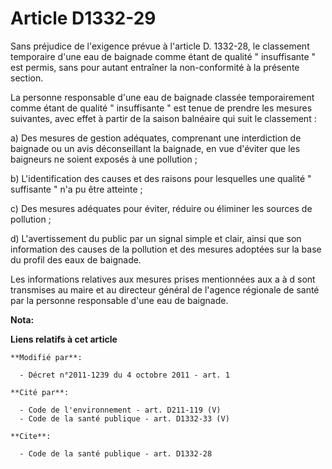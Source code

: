 # Article D1332-29

Sans préjudice de l'exigence prévue à l'article D. 1332-28, le classement temporaire d'une eau de baignade comme étant de
qualité " insuffisante " est permis, sans pour autant entraîner la non-conformité à la présente section. 

La personne responsable d'une eau de baignade classée temporairement comme étant de qualité " insuffisante " est tenue de
prendre les mesures suivantes, avec effet à partir de la saison balnéaire qui suit le classement : 

a) Des mesures de gestion adéquates, comprenant une interdiction de baignade ou un avis déconseillant la baignade, en vue
d'éviter que les baigneurs ne soient exposés à une pollution ; 

b) L'identification des causes et des raisons pour lesquelles une qualité " suffisante " n'a pu être atteinte ; 

c) Des mesures adéquates pour éviter, réduire ou éliminer les sources de pollution ; 

d) L'avertissement du public par un signal simple et clair, ainsi que son information des causes de la pollution et des
mesures adoptées sur la base du profil des eaux de baignade. 

Les informations relatives aux mesures prises mentionnées aux a à d sont transmises au maire et au directeur général de
l'agence régionale de santé par la personne responsable d'une eau de baignade.

**Nota:**



**Liens relatifs à cet article**

	**Modifié par**:

	  - Décret n°2011-1239 du 4 octobre 2011 - art. 1

	**Cité par**:

	  - Code de l'environnement - art. D211-119 (V)
	  - Code de la santé publique - art. D1332-33 (V)

	**Cite**:

	  - Code de la santé publique - art. D1332-28
